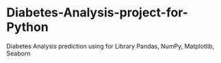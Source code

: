 # Diabetes-Analysis-project-for-Python
Diabetes Analysis prediction using for Library Pandas, NumPy, Matplotlib, Seaborn
